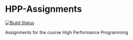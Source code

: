 # HPP-Assignments
[![Build Status](https://travis-ci.com/dowenberghmark/HPP-Assignments.svg?token=xDgnji76BwLLRzQHxW9Y&branch=master)](https://travis-ci.com/dowenberghmark/HPP-Assignments)

Assignments for the course High Performance Programming 
